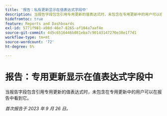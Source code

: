 ```yaml
---
title: '报告：私有更新显示在值表达式字段中'
description: 当报告字段包含引用专用更新的值表达式时，未包含在专用更新中的用户可以在报告中看到它。
hidefromtoc: true
feature: Reports and Dashboards
exl-id: 5771f981-a98d-46e7-8265-af104a7aaf4e
source-git-commit: 4d5c6516446b081eba7c90143147270e38e1f7d1
workflow-type: tm+mt
source-wordcount: '72'
ht-degree: 5%

---
```


# 报告：专用更新显示在值表达式字段中

当报告字段包含引用专用更新的值表达式时，未包含在专用更新中的用户可以在报告中看到它。

_首次报告于 2023 年 9 月 26 日。_

